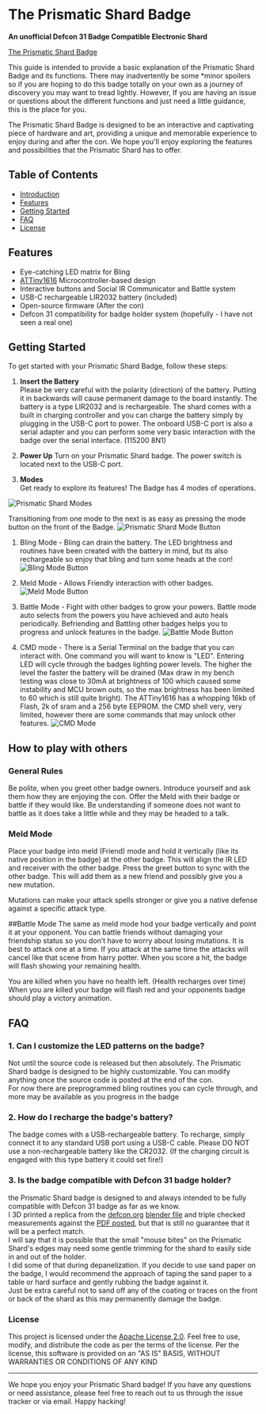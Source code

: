 # The Prismatic Shard Badge
**An unofficial Defcon 31 Badge Compatible Electronic Shard**

[The Prismatic Shard Badge](https://www.cybercircuitry.com/)


This guide is intended to provide a basic explanation of the Prismatic Shard Badge and its functions.  There may inadvertently be some *minor spoilers
so if you are hoping to do this badge totally on your own as a journey of discovery you may want to tread lightly.
However, If you are having an issue or questions about the different functions and just need a little guidance, this is the place for you. 

The Prismatic Shard Badge is designed to be an interactive and captivating piece of hardware and art, providing a unique and memorable experience to enjoy during and after the con. We hope you'll enjoy exploring the features and possibilities that the Prismatic Shard has to offer.

## Table of Contents
- [Introduction](#prismatic-shard---defcon-31-electronic-badge)
- [Features](#features)
- [Getting Started](#getting-started)
- [FAQ](#faq)
- [License](#license)

## Features

- Eye-catching LED matrix for Bling
- [ATTiny1616](https://www.microchip.com/en-us/product/ATTINY1616) Microcontroller-based design
- Interactive buttons and Social IR Communicator and Battle system
- USB-C rechargeable LIR2032 battery (included)
- Open-source firmware (After the con)
- Defcon 31 compatibility for badge holder system (hopefully - I have not seen a real one)

## Getting Started

To get started with your Prismatic Shard Badge, follow these steps:

1. **Insert the Battery**  
Please be very careful with the polarity (direction) of the battery.  Putting it in backwards will cause permanent damage to the board instantly.
The battery is a type LIR2032 and is rechargeable.  The shard comes with a built in charging controller and you can charge the battery simply by plugging in the USB-C port to power.
The onboard USB-C port is also a serial adapter and you can perform some very basic interaction with the badge over the serial interface.  (115200 8N1)

2. **Power Up** 
Turn on your Prismatic Shard badge.  The power switch is located next to the USB-C port. 

3. **Modes**  
Get ready to explore its features! The Badge has 4 modes of operations.

![Prismatic Shard Modes](https://github.com/DarthDebugger/DC31_Prismatic_Shard/blob/main/includes/media/Modes.png)

Transitioning from one mode to the next is as easy as pressing the mode button on the front of the Badge.
![Prismatic Shard Mode Button](https://github.com/DarthDebugger/DC31_Prismatic_Shard/blob/main/includes/media/mode_Btn.PNG)

1. Bling Mode - 
Bling can drain the battery.  The LED brightness and routines have been created with the battery in mind, but its also rechargeable so enjoy that bling and turn some heads at the con!
![Bling Mode Button](https://github.com/DarthDebugger/DC31_Prismatic_Shard/blob/main/includes/media/Bling_action_btn.PNG)

2. Meld Mode - Allows Friendly interaction with other badges.
![Meld Mode Button](https://github.com/DarthDebugger/DC31_Prismatic_Shard/blob/main/includes/media/Meld_Greet.PNG)

3. Battle Mode - Fight with other badges to grow your powers.
Battle mode auto selects from the powers you have achieved and auto heals periodically. Befriending and Battling other badges helps you to progress and unlock features in the badge.
![Battle Mode Button](https://github.com/DarthDebugger/DC31_Prismatic_Shard/blob/main/includes/media/Battle_Btn.PNG)


4. CMD mode - 
There is a Serial Terminal on the badge that you can interact with.
One command you will want to know is  "LED".  Entering LED will cycle through the badges lighting power levels.  The higher the level the faster the battery will be drained (Max draw in my bench testing was close to 30mA at brightness of 100 which caused some instability and MCU brown outs, so the max brightness has been limited to 60 which is still quite bright). 
The ATTiny1616 has a whopping 16kb of Flash, 2k of sram and a 256 byte EEPROM.  the CMD shell very, very limited, however there are some commands that may unlock other features.
![CMD Mode](https://github.com/DarthDebugger/DC31_Prismatic_Shard/blob/main/Photos/14%20CMD%20mode.PNG)



## How to play with others

### General Rules
Be polite, when you greet other badge owners. Introduce yourself and ask them how they are enjoying the con.  Offer the Meld with their badge or battle if they would like.
Be understanding if someone does not want to battle as it does take a little while and they may be headed to a talk.

### Meld Mode
Place your badge into meld (Friend) mode and hold it vertically (like its native position in the badge) at the other badge. This will align the IR LED and receiver with the other badge.
Press the greet button to sync with the other badge. This will add them as a new friend and possibly give you a new mutation.

Mutations can make your attack spells stronger or give you a native defense against a specific attack type.

##Battle Mode
The same as meld mode hod your badge vertically and point it at your opponent.  You can battle friends without damaging your friendship status so you don’t have to worry about losing mutations.
It is best to attack one at a time.  If you attack at the same time the attacks will cancel like that scene from harry potter.
When you score a hit, the badge will flash showing your remaining health.

You are killed when you have no health left.  (Health recharges over time)
When you are killed your badge will flash red and your opponents badge should play a victory animation.


## FAQ


### **1. Can I customize the LED patterns on the badge?**
Not until the source code is released but then absolutely.  The Prismatic Shard badge is designed to be highly customizable. You can modify anything once the source code is posted at the end of the con.  
For now there are preprogrammed bling routines you can cycle through, and more may be available as you progress in the badge

### **2. How do I recharge the badge's battery?**
The badge comes with a USB-rechargeable battery. To recharge, simply connect it to any standard USB port using a USB-C cable.
Please DO NOT use a non-rechargeable battery like the CR2032.  (If the charging circuit is engaged with this type battery it could set fire!)

### **3. Is the badge compatible with Defcon 31 badge holder?**
the Prismatic Shard badge is designed to and always intended to be fully compatible with Defcon 31 badge as far as we know.  
I 3D printed a replica from the [defcon.org](https://media.defcon.org/DEF%20CON%2031/DEF%20CON%2031%20badge/) [blender file](https://media.defcon.org/DEF%20CON%2031/DEF%20CON%2031%20badge/DC31BADGE-CHAMBER.blend) and triple checked measurements against the [PDF posted](https://media.defcon.org/DEF%20CON%2031/DEF%20CON%2031%20badge/Badge%20Add-On.pdf), but that is still no guarantee that it will be a perfect match.  
I will say that it is possible that the small "mouse bites" on the Prismatic Shard's edges may need some gentle trimming for the shard to easily side in and out of the holder.  
I did some of that during depanelization.  If you decide to use sand paper on the badge, I would recommend the approach of taping the sand paper to a table or hard surface and gently rubbing the badge against it.  
Just be extra careful not to sand off any of the coating or traces on the front or back of the shard as this may permanently damage the badge.


### License

This project is licensed under the [Apache License 2.0](LICENSE). Feel free to use, modify, and distribute the code as per the terms of the license. Per the license, this software is provided on an "AS IS" BASIS, WITHOUT WARRANTIES OR CONDITIONS OF ANY KIND

---

We hope you enjoy your Prismatic Shard badge! If you have any questions or need assistance, please feel free to reach out to us through the issue tracker or via email. Happy hacking!
